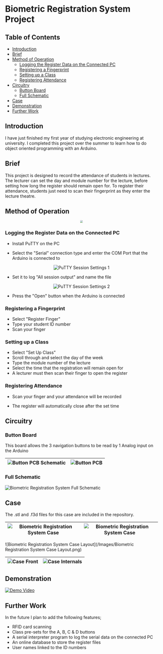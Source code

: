 # Biometric Registration System Project

## Table of Contents
- [Introduction](#introduction)
- [Brief](#brief)
- [Method of Operation](#method-of-operation)
  * [Logging the Register Data on the Connected PC](#logging-the-register-data-on-the-connected-pc)
  * [Registering a Fingerprint](#registering-a-fingerprint)
  * [Setting up a Class](#setting-up-a-class)
  * [Registering Attendance](#registering-attendance)
- [Circuitry](#circuitry)
  * [Button Board](#button-board)
  * [Full Schematic](#full-schematic)
- [Case](#case)
- [Demonstration](#demonstration)
- [Further Work](#further-work)

## Introduction

I have just finished my first year of studying electronic engineering at university. I completed this project over the summer to learn how to do object oriented programming with an Arduino.


## Brief

This project is designed to record the attendance of students in lectures. The lecturer can set the day and module number for the lecture, before setting how long the register should remain open for. To register their attendance, students just need to scan their fingerprint as they enter the lecture theatre.

## Method of Operation

<p align="center">
 <img src="/Images/Registration Menu.gif" style="zoom:50%;" />
</p>

### Logging the Register Data on the Connected PC

- Install PuTTY on the PC

- Select the "Serial" connection type and enter the COM Port that the Arduino is connected to

<p align="center">
  <img src="/Images/PuTTY Session Settings 1.PNG" alt="PuTTY Session Settings 1" />
</p>

- Set it to log "All session output" and name the file 

<p align="center">
  <img src="/Images/PuTTY Session Settings 2.PNG" alt="PuTTY Session Settings 2" />
</p>

- Press the "Open" button when the Arduino is connected


### Registering a Fingerprint

- Select "Register Finger" 
- Type your student ID number 
- Scan your finger 

### Setting up a Class 

- Select "Set Up Class" 
- Scroll through and select the day of the week 
- Type the module number of the lecture 
- Select the time that the registration will remain open for 
- A lecturer must then scan their finger to open the register 

### Registering Attendance 

- Scan your finger and your attendance will be recorded

- The register will automatically close after the set time 


## Circuitry

### Button Board

This board allows the 3 navigation buttons to be read by 1 Analog input on the Arduino 

|   <img src="/Images/Button PCB Schematic.PNG" alt="Button PCB Schematic" />   | <img src="/Images/Button PCB.PNG" alt="Button PCB" />  |
| ---- | ---- |




### Full Schematic

<img src="/Images/Biometric Registration System Full Schematic FROM PDF.png" alt="Biometric Registration System Full Schematic" />

## Case

The .stl and .f3d files for this case are included in the repository. 

|   <img src="/Images/Biometric Registration System Case 2.png" alt="Biometric Registration System Case" />   |   <img src="/Images/Biometric Registration System Case 3.png" alt="Biometric Registration System Case" />   |
| ---- | ---- |

![Biometric Registration System Case Layout](/Images/Biometric Registration System Case Layout.png)

| <img src="/Images/Case Front.jpg" alt="Case Front" /> | <img src="/Images/Case Internals.jpg" alt="Case Internals" /> |
| ------------------------------------- | ------------------------------------------------------------ |

## Demonstration

[<img src="/Images/Demo Video Screenshot.PNG" alt="Demo Video" />](https://www.youtube.com/watch?v=rIEnxN8tB8w&t "Demo Video")

## Further Work

In the future I plan to add the following features;

- RFID card scanning
- Class pre-sets for the A, B, C & D buttons
- A serial interpreter program to log the serial data on the connected PC
- An online database to store the register files
- User names linked to the ID numbers
